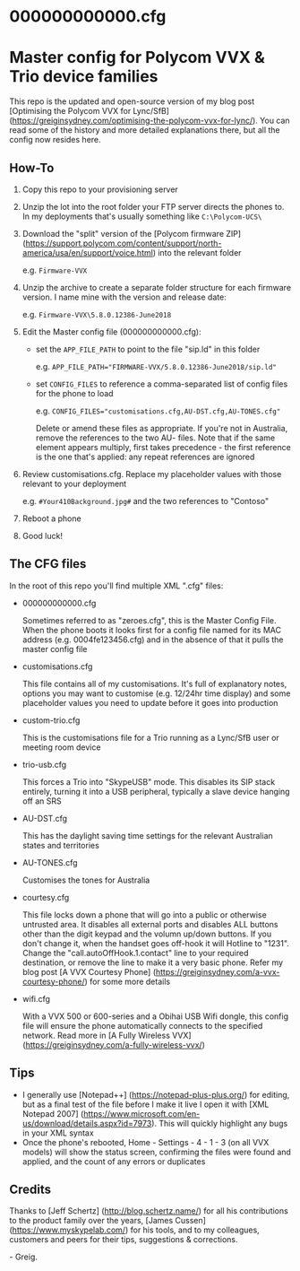 # 000000000000.cfg
# Master config for Polycom VVX &amp; Trio device families

This repo is the updated and open-source version of my blog post [Optimising the Polycom VVX for Lync/SfB] (https://greiginsydney.com/optimising-the-polycom-vvx-for-lync/).  You can read some of the history and more detailed explanations there, but all the config now resides here.

## How-To

1. Copy this repo to your provisioning server
2. Unzip the lot into the root folder your FTP server directs the phones to. In my deployments that's usually something like `C:\Polycom-UCS\`
3. Download the "split" version of the [Polycom firmware ZIP] (https://support.polycom.com/content/support/north-america/usa/en/support/voice.html) into the relevant folder
  
   e.g. `Firmware-VVX`
4. Unzip the archive to create a separate folder structure for each firmware version. I name mine with the version and release date:
  
   e.g. `Firmware-VVX\5.8.0.12386-June2018`
5. Edit the Master config file (000000000000.cfg):
   - set the `APP_FILE_PATH` to point to the file "sip.ld" in this folder
  
     e.g. `APP_FILE_PATH="FIRMWARE-VVX/5.8.0.12386-June2018/sip.ld"`
   - set `CONFIG_FILES` to reference a comma-separated list of config files for the phone to load
  
     e.g. `CONFIG_FILES="customisations.cfg,AU-DST.cfg,AU-TONES.cfg"`
  
     Delete or amend these files as appropriate. If you're not in Australia, remove the references to the two AU- files.
     Note that if the same element appears multiply, first takes precedence - the first reference is the one that's applied: any repeat references are ignored
6. Review customisations.cfg. Replace my placeholder values with those relevant to your deployment
  
   e.g. `#Your410Background.jpg#` and the two references to "Contoso" 
7. Reboot a phone
8. Good luck!


## The CFG files
In the root of this repo you'll find multiple XML ".cfg" files:
- 000000000000.cfg
  
  Sometimes referred to as "zeroes.cfg", this is the Master Config File. When the phone boots it looks first for a config file named for its MAC address (e.g. 0004fe123456.cfg) and in the absence of that it pulls the master config file
- customisations.cfg
  
  This file contains all of my customisations. It's full of explanatory notes, options you may want to customise (e.g. 12/24hr time display) and some placeholder values you need to update before it goes into production
- custom-trio.cfg
  
  This is the customisations file for a Trio running as a Lync/SfB user or meeting room device
- trio-usb.cfg
  
  This forces a Trio into "SkypeUSB" mode. This disables its SIP stack entirely, turning it into a USB peripheral, typically a slave device hanging off an SRS
- AU-DST.cfg
  
  This has the daylight saving time settings for the relevant Australian states and territories
- AU-TONES.cfg
  
  Customises the tones for Australia
- courtesy.cfg
  
  This file locks down a phone that will go into a public or otherwise untrusted area. It disables all external ports and disables ALL buttons other than the digit keypad and the volumn up/down buttons.  If you don't change it, when the handset goes off-hook it will Hotline to "1231". Change the "call.autoOffHook.1.contact" line to your required destination, or remove the line to make it a very basic phone. Refer my blog post [A VVX Courtesy Phone] (https://greiginsydney.com/a-vvx-courtesy-phone/) for some more details
- wifi.cfg
  
  With a VVX 500 or 600-series and a Obihai USB Wifi dongle, this config file will ensure the phone automatically connects to the specified network. Read more in [A Fully Wireless VVX] (https://greiginsydney.com/a-fully-wireless-vvx/)


## Tips
- I generally use [Notepad++] (https://notepad-plus-plus.org/) for editing, but as a final test of the file before I make it live I open it with [XML Notepad 2007] (https://www.microsoft.com/en-us/download/details.aspx?id=7973). This will quickly highlight any bugs in your XML syntax
- Once the phone's rebooted, Home - Settings - 4 - 1 - 3 (on all VVX models) will show the status screen, confirming the files were found and applied, and the count of any errors or duplicates


## Credits

Thanks to [Jeff Schertz] (http://blog.schertz.name/) for all his contributions to the product family over the years, [James Cussen] (https://www.myskypelab.com/) for his tools, and to my colleagues, customers and peers for their tips, suggestions & corrections.




\- Greig.

